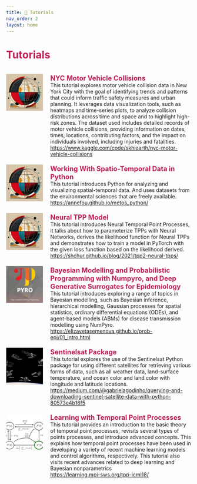```yaml
---
title: 🔴 Tutorials
nav_order: 2
layout: home
---
```


<h1 style="color:rgb(194 30 86);">Tutorials</h1>
<br>

<div style="max-width: 100%;">
  <!-- START -->
<div style="display: flex; justify-content: space-between; align-items: stretch; margin-bottom: 20px;">
    <div style="display: flex; align-items: stretch;">
      <img src="/assets/images/thumb/nyc_motor_vehicle_collisions.jpg" alt="Logo" style="width: 100px; height: 100px; margin-right: 20px;">
      <div style="flex-grow: 1; display: flex; flex-direction: column; justify-content: space-between;">
        <p style="margin: 0; color: rgb(194 30 86); font-size: 1.3em; font-weight: bold;">NYC Motor Vehicle Collisions</p>
        <p style="margin: 0;">This tutorial explores motor vehicle collision data in New York City with the goal of identifying trends and patterns that could inform traffic safety measures and urban planning. It leverages data visualization tools, such as heatmaps and time-series plots, to analyze collision distributions across time and space and to highlight high-risk zones. The dataset used includes detailed records of motor vehicle collisions, providing information on dates, times, locations, contributing factors, and the impact on individuals involved, including injuries and fatalities.</p>
        <p style="margin: 0;"><a href="https://www.kaggle.com/code/skhiearth/nyc-motor-vehicle-collisions"><i class="fa-regular fa-file-pdf"></i>https://www.kaggle.com/code/skhiearth/nyc-motor-vehicle-collisions</a> </p>
      </div>
    </div>
    <!-- <div style="color: lightgray; align-self: flex-start; margin-left: 10px; white-space: nowrap; font-size: 200%;">2022</div>  -->
  </div>

<div style="display: flex; justify-content: space-between; align-items: stretch; margin-bottom: 20px;">
    <div style="display: flex; align-items: stretch;">
      <img src="/assets/images/thumb/working_with_spatio-temporal_data_in_python.jpg" alt="Logo" style="width: 100px; height: 100px; margin-right: 20px;">
      <div style="flex-grow: 1; display: flex; flex-direction: column; justify-content: space-between;">
        <p style="margin: 0; color: rgb(194 30 86); font-size: 1.3em; font-weight: bold;">Working With Spatio-Temporal Data in Python</p>
        <p style="margin: 0;">This tutorial introduces Python for analyzing and visualizing spatial-temporal data. And uses datasets from the environmental sciences that are freely available.</p>
        <p style="margin: 0;"><a href="https://annefou.github.io/metos_python/"><i class="fa-regular fa-file-pdf"></i>https://annefou.github.io/metos_python/</a> </p>
      </div>
    </div>
    <!-- <div style="color: lightgray; align-self: flex-start; margin-left: 10px; white-space: nowrap; font-size: 200%;">2022</div>  -->
  </div>

<div style="display: flex; justify-content: space-between; align-items: stretch; margin-bottom: 20px;">
    <div style="display: flex; align-items: stretch;">
      <img src="/assets/images/thumb/neural_tpp_model.jpg" alt="Logo" style="width: 100px; height: 100px; margin-right: 20px;">
      <div style="flex-grow: 1; display: flex; flex-direction: column; justify-content: space-between;">
        <p style="margin: 0; color: rgb(194 30 86); font-size: 1.3em; font-weight: bold;">Neural TPP Model</p>
        <p style="margin: 0;">This tutorial introduces Neural Temporal Point Processes, it talks about how to parameterize TPPs with Neural Networks, derives the likelihood function for Neural TPPs and demonstrates how to train a model in PyTorch with the given loss function based on the likelihood derived. </p>
        <p style="margin: 0;"><a href="https://shchur.github.io/blog/2021/tpp2-neural-tpps/"><i class="fa-regular fa-file-pdf"></i>https://shchur.github.io/blog/2021/tpp2-neural-tpps/</a> </p>
      </div>
    </div>
    <!-- <div style="color: lightgray; align-self: flex-start; margin-left: 10px; white-space: nowrap; font-size: 200%;">2022</div>  -->
  </div>

<div style="display: flex; justify-content: space-between; align-items: stretch; margin-bottom: 20px;">
    <div style="display: flex; align-items: stretch;">
      <img src="/assets/images/thumb/numpyro_figure.jpg" alt="Logo" style="width: 100px; height: 100px; margin-right: 20px;">
      <div style="flex-grow: 1; display: flex; flex-direction: column; justify-content: space-between;">
        <p style="margin: 0; color: rgb(194 30 86); font-size: 1.3em; font-weight: bold;">Bayesian Modelling and Probabilistic Programming with Numpyro, and Deep Generative Surrogates for Epidemiology</p>
        <p style="margin: 0;">This tutorial introduces exploring a range of topics in Bayesian modelling, such as Bayesian inference, hierarchical modelling, Gaussian processes for spatial statistics, ordinary differential equations (ODEs), and agent-based models (ABMs) for disease transmission modelling using NumPyro.</p>
        <p style="margin: 0;"><a href="https://elizavetasemenova.github.io/prob-epi/01_intro.html"><i class="fa-regular fa-file-pdf"></i>https://elizavetasemenova.github.io/prob-epi/01_intro.html</a> </p>
      </div>
    </div>
    <!-- <div style="color: lightgray; align-self: flex-start; margin-left: 10px; white-space: nowrap; font-size: 200%;">2022</div>  -->
  </div>

<div style="display: flex; justify-content: space-between; align-items: stretch; margin-bottom: 20px;">
    <div style="display: flex; align-items: stretch;">
      <img src="/assets/images/thumb/sentinelsat_package.jpg" alt="Logo" style="width: 100px; height: 100px; margin-right: 20px;">
      <div style="flex-grow: 1; display: flex; flex-direction: column; justify-content: space-between;">
        <p style="margin: 0; color: rgb(194 30 86); font-size: 1.3em; font-weight: bold;">Sentinelsat Package</p>
        <p style="margin: 0;">This tutorial explores the use of the Sentinelsat Python package for using different satellites for retrieving various forms of data, such as all weather data, land-surface temperature, and ocean color and land color with longitude and latitude locations.</p>
        <p style="margin: 0;"><a href="https://medium.com/@gabrielagodinho/querying-and-downloading-sentinel-satellite-data-with-python-80573e4b16f5"><i class="fa-regular fa-file-pdf"></i>https://medium.com/@gabrielagodinho/querying-and-downloading-sentinel-satellite-data-with-python-80573e4b16f5</a> </p>
      </div>
    </div>
    <!-- <div style="color: lightgray; align-self: flex-start; margin-left: 10px; white-space: nowrap; font-size: 200%;">2022</div>  -->
  </div>

<div style="display: flex; justify-content: space-between; align-items: stretch; margin-bottom: 20px;">
    <div style="display: flex; align-items: stretch;">
      <img src="/assets/images/thumb/learning_with_temporal_point_processes.jpg" alt="Logo" style="width: 100px; height: 100px; margin-right: 20px;">
      <div style="flex-grow: 1; display: flex; flex-direction: column; justify-content: space-between;">
        <p style="margin: 0; color: rgb(194 30 86); font-size: 1.3em; font-weight: bold;">Learning with Temporal Point Processes</p>
        <p style="margin: 0;">This tutorial provides an introduction to the basic theory of temporal point processes, revisits several types of points processes, and introduce advanced concepts. This explains how temporal point processes have been used in developing a variety of recent machine learning models and control algorithms, respectively. This tutorial also visits recent advances related to deep learning and Bayesian nonparametrics</p>
        <p style="margin: 0;"><a href="https://learning.mpi-sws.org/tpp-icml18/"><i class="fa-regular fa-file-pdf"></i>https://learning.mpi-sws.org/tpp-icml18/</a> </p>
      </div>
    </div>
    <!-- <div style="color: lightgray; align-self: flex-start; margin-left: 10px; white-space: nowrap; font-size: 200%;">2022</div>  -->
  </div>
<!-- STOP -->
</div>
